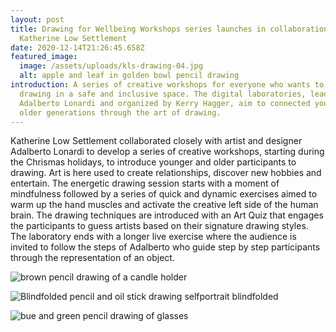 ```yaml
---
layout: post
title: Drawing for Wellbeing Workshops series launches in collaboration with
  Katherine Low Settlement
date: 2020-12-14T21:26:45.658Z
featured_image:
  image: /assets/uploads/kls-drawing-04.jpg
  alt: apple and leaf in golden bowl pencil drawing
introduction: A series of creative workshops for everyone who wants to practice
  drawing in a safe and inclusive space. The digital laboratories, lead by
  Adalberto Lonardi and organized by Kerry Hagger, aim to connected young and
  older generations through the art of drawing.
---
```

Katherine Low Settlement collaborated closely with artist and designer Adalberto Lonardi to develop a series of creative workshops, starting during the Chrismas holidays, to introduce younger and older participants to drawing. Art is here used to create relationships, discover new hobbies and entertain. The energetic drawing session starts with a moment of mindfulness followed by a series of quick and dynamic exercises aimed to warm up the hand muscles and activate the creative left side of the human brain. The drawing techniques are introduced with an Art Quiz that engages the participants to guess artists based on their signature drawing styles. The laboratory ends with a longer live exercise where the audience is invited to follow the steps of Adalberto who guide step by step participants through the representation of an object.

![brown pencil drawing of a candle holder](/assets/uploads/drawing4.jpg "Drawing for Wellbeing - Pencil drawing of a candle holder")

![Blindfolded pencil and oil stick drawing selfportrait blindfolded](/assets/uploads/drawing.jpg "Drawing for Wellbeing - Blindfolded pencil and oil stick selfportrait ")

![bue and green pencil drawing of glasses](/assets/uploads/kls_drawing "Drawing for Wellbeing - Pencil drawing of glasses")